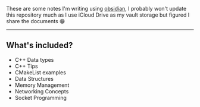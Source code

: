 
These are some notes I'm writing using [obsidian](https://obsidian.md/), I probably won't update this repository much as I use iCloud Drive as my vault storage but figured I share the documents 😁

---

## What's included?
- C++ Data types
- C++ Tips
- CMakeList examples
- Data Structures
- Memory Management
- Networking Concepts
- Socket Programming
